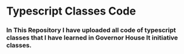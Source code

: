 # Typescript Classes Code 
### In This Repository I have uploaded all code of typescript classes that I have learned in Governor House It initiative classes.
